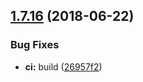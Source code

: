 ## [1.7.16](https://module.kopaxgroup.com/bootstrap-styled/navigation-bar/compare/v1.7.15...v1.7.16) (2018-06-22)


### Bug Fixes

* **ci:** build ([26957f2](https://module.kopaxgroup.com/bootstrap-styled/navigation-bar/commit/26957f2))
